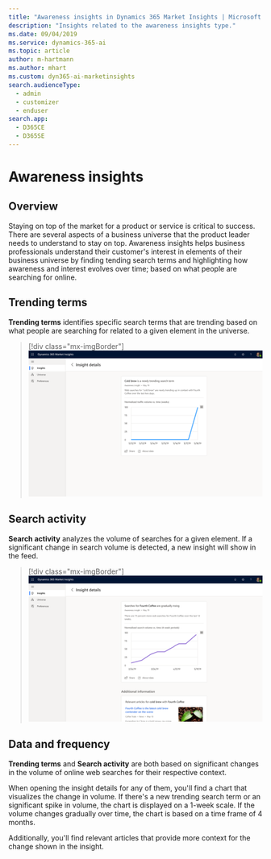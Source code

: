 ```yaml
---
title: "Awareness insights in Dynamics 365 Market Insights | Microsoft Docs"
description: "Insights related to the awareness insights type."
ms.date: 09/04/2019
ms.service: dynamics-365-ai
ms.topic: article
author: m-hartmann
ms.author: mhart
ms.custom: dyn365-ai-marketinsights
search.audienceType: 
  - admin
  - customizer
  - enduser
search.app: 
  - D365CE
  - D365SE
---
```


# Awareness insights

## Overview

Staying on top of the market for a product or service is critical to success. There are several aspects of a business universe that the product leader needs to understand to stay on top. Awareness insights helps business professionals understand their customer's interest in elements of their business universe by finding tending search terms and highlighting how awareness and interest evolves over time; based on what people are searching for online.

## Trending terms

**Trending terms** identifies specific search terms that are trending based on what people are searching for related to a given element in the universe.

> [!div class="mx-imgBorder"]
> ![Insight details showing a newly trending term and related news](media/insight-details-rising-topics.png)

## Search activity

**Search activity** analyzes the volume of searches for a given element. If a significant change in search volume is detected, a new insight will show in the feed.

> [!div class="mx-imgBorder"]
> ![Insight details showing a chart with a gradual rise in search trend and related news](media/insight-details-search-trends.png)

## Data and frequency

**Trending terms** and **Search activity** are both based on significant changes in the volume of online web searches for their respective context.

When opening the insight details for any of them, you'll find a chart that visualizes the change in volume. If there's a new trending search term or an significant spike in volume, the chart is displayed on a 1-week scale. If the volume changes gradually over time, the chart is based on a time frame of 4 months.

Additionally, you'll find relevant articles that provide more context for the change shown in the insight.
